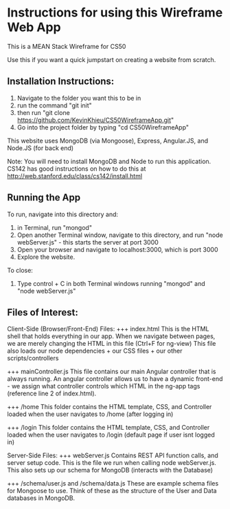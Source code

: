 # Instructions for using this Wireframe Web App
This is a MEAN Stack Wireframe for CS50

Use this if you want a quick jumpstart on creating a website from scratch.

## Installation Instructions:
1. Navigate to the folder you want this to be in
2. run the command "git init"
3. then run "git clone https://github.com/KevinKhieu/CS50WireframeApp.git"
4. Go into the project folder by typing "cd CS50WireframeApp" 

This website uses MongoDB (via Mongoose), Express, Angular.JS, and Node.JS (for back end)

Note: You will need to install MongoDB and Node to run this application. CS142 has good instructions on how to do this at http://web.stanford.edu/class/cs142/install.html

## Running the App
To run, navigate into this directory and:
1. in Terminal, run "mongod"
2. Open another Terminal window, navigate to this directory, and run "node webServer.js" - this starts the server at port 3000
3. Open your browser and navigate to localhost:3000, which is port 3000
4. Explore the website.

To close:
1. Type control + C in both Terminal windows running "mongod" and "node webServer.js"

## Files of Interest:
Client-Side (Browser/Front-End) Files:
+++ index.html
This is the HTML shell that holds everything in our app. When we navigate between pages, we are merely changing the HTML in this file (Ctrl+F for ng-view)
This file also loads our node dependencies + our CSS files + our other scripts/controllers

+++ mainController.js
This file contains our main Angular controller that is always running. An angular controller allows us to have a dynamic front-end - we assign what controller controls which HTML in the ng-app tags (reference line 2 of index.html).

+++ /home
This folder contains the HTML template, CSS, and Controller loaded when the user navigates to /home (after logging in)

+++ /login
This folder contains the HTML template, CSS, and Controller loaded when the user navigates to /login (default page if user isnt logged in)

Server-Side Files:
+++ webServer.js
Contains REST API function calls, and server setup code. This is the file we run when calling node webServer.js.
This also sets up our schema for MongoDB (interacts with the Database)

+++ /schema/user.js and /schema/data.js
These are example schema files for Mongoose to use. Think of these as the structure of the User and Data databases in MongoDB.
